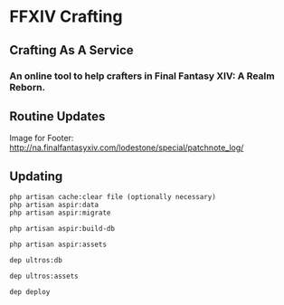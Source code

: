 # FFXIV Crafting
## Crafting As A Service
### An online tool to help crafters in Final Fantasy XIV: A Realm Reborn.

## Routine Updates

Image for Footer: http://na.finalfantasyxiv.com/lodestone/special/patchnote_log/

## Updating

```
php artisan cache:clear file (optionally necessary)
php artisan aspir:data
php artisan aspir:migrate

php artisan aspir:build-db

php artisan aspir:assets

dep ultros:db

dep ultros:assets

dep deploy
```
